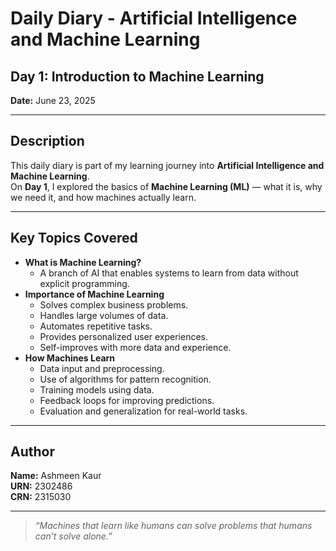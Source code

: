 # Daily Diary - Artificial Intelligence and Machine Learning

## Day 1: Introduction to Machine Learning  
**Date:** June 23, 2025

---

## Description
This daily diary is part of my learning journey into **Artificial Intelligence and Machine Learning**.  
On **Day 1**, I explored the basics of **Machine Learning (ML)** — what it is, why we need it, and how machines actually learn.

---

## Key Topics Covered
- **What is Machine Learning?**
  - A branch of AI that enables systems to learn from data without explicit programming.
- **Importance of Machine Learning**
  - Solves complex business problems.
  - Handles large volumes of data.
  - Automates repetitive tasks.
  - Provides personalized user experiences.
  - Self-improves with more data and experience.
- **How Machines Learn**
  - Data input and preprocessing.
  - Use of algorithms for pattern recognition.
  - Training models using data.
  - Feedback loops for improving predictions.
  - Evaluation and generalization for real-world tasks.

---

## Author

**Name:** Ashmeen Kaur  
**URN:** 2302486  
**CRN:** 2315030

---

> *“Machines that learn like humans can solve problems that humans can’t solve alone.”*

